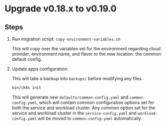# Upgrade v0.18.x to v0.19.0

## Steps

1. Run migration script: `copy-environment-variables.sh`

    This will copy over the variables set for the environment regarding cloud provider, environment name, and flavor to the new location: the common default config.

1. Update apps configuration:

    This will take a backup into `backups/` before modifying any files.

    ```bash
    bin/ck8s init
    ```

    This will generate new `defaults/common-config.yaml` and `common-config.yaml`, which will contain common configuration options set for both the service and workload cluster. Any common option set for the service and workload cluster in the `service-config.yaml` and `workload-config.yaml` will be moved to `common-config.yaml` automatically.
